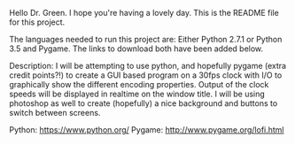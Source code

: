 Hello Dr. Green. I hope you're having a lovely day. This is the README file for this project.

The languages needed to run this project are: Either Python 2.7.1 or Python 3.5 and Pygame. The links to download both have been added below.

Description: I will be attempting to use python, and hopefully pygame (extra credit points?!) to create a GUI based program on a 30fps clock with I/O to graphically show the different encoding properties. Output of the clock speeds will be displayed in realtime on the window title. I will be using photoshop as well to create (hopefully) a nice background and buttons to switch between screens.

Python: https://www.python.org/
Pygame: http://www.pygame.org/lofi.html